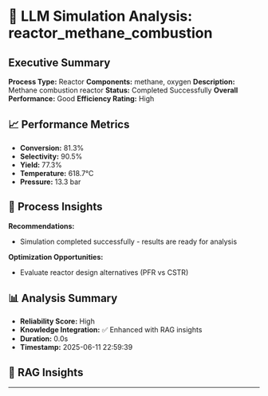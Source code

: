 # 🧠 LLM Simulation Analysis: reactor_methane_combustion

## Executive Summary
**Process Type:** Reactor
**Components:** methane, oxygen
**Description:** Methane combustion reactor
**Status:** Completed Successfully
**Overall Performance:** Good
**Efficiency Rating:** High

## 📈 Performance Metrics
- **Conversion:** 81.3%
- **Selectivity:** 90.5%
- **Yield:** 77.3%
- **Temperature:** 618.7°C
- **Pressure:** 13.3 bar

## 🔬 Process Insights

**Recommendations:**

- Simulation completed successfully - results are ready for analysis




**Optimization Opportunities:**

- Evaluate reactor design alternatives (PFR vs CSTR)





## 📊 Analysis Summary
- **Reliability Score:** High
- **Knowledge Integration:** ✅ Enhanced with RAG insights
- **Duration:** 0.0s
- **Timestamp:** 2025-06-11 22:59:39

## 🔬 RAG Insights


--- 